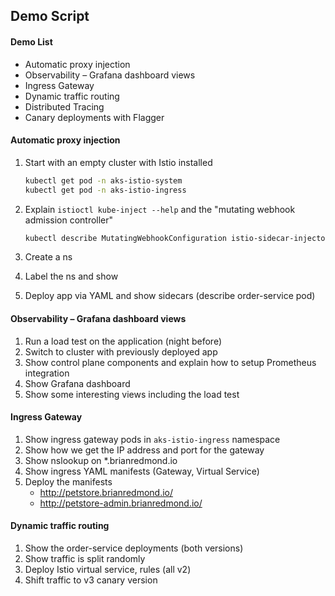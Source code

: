 ## Demo Script

#### Demo List

* Automatic proxy injection​
* Observability – Grafana dashboard views​
* Ingress Gateway
* Dynamic traffic routing​
* Distributed Tracing​
* Canary deployments with Flagger 

#### Automatic proxy injection​

1. Start with an empty cluster with Istio installed
    ```bash
    kubectl get pod -n aks-istio-system
    kubectl get pod -n aks-istio-ingress
    ```

2. Explain `istioctl kube-inject --help` and the "mutating webhook admission controller"
    ```bash
    kubectl describe MutatingWebhookConfiguration istio-sidecar-injector-asm-1-17-aks-istio-system
    ```
3. Create a ns
4. Label the ns and show
5. Deploy app via YAML and show sidecars (describe order-service pod)

#### Observability – Grafana dashboard views​

1. Run a load test on the application (night before)
2. Switch to cluster with previously deployed app
3. Show control plane components and explain how to setup Prometheus integration
4. Show Grafana dashboard
5. Show some interesting views including the load test

#### Ingress Gateway

1. Show ingress gateway pods in `aks-istio-ingress` namespace
2. Show how we get the IP address and port for the gateway
3. Show nslookup on *.brianredmond.io 
4. Show ingress YAML manifests (Gateway, Virtual Service)
5. Deploy the manifests
    * http://petstore.brianredmond.io/
    * http://petstore-admin.brianredmond.io/

#### Dynamic traffic routing​

1. Show the order-service deployments (both versions) 
2. Show traffic is split randomly
3. Deploy Istio virtual service, rules (all v2)
4. Shift traffic to v3 canary version


